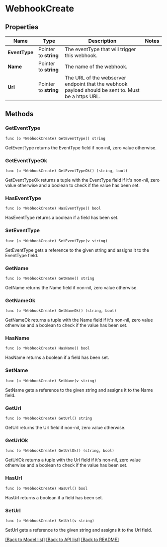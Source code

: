 # WebhookCreate

## Properties

Name | Type | Description | Notes
------------ | ------------- | ------------- | -------------
**EventType** | Pointer to **string** | The eventType that will trigger this webhook. | 
**Name** | Pointer to **string** | The name of the webhook. | 
**Url** | Pointer to **string** | The URL of the webserver endpoint that the webhook payload should be sent to. Must be a https URL. | 

## Methods

### GetEventType

`func (o *WebhookCreate) GetEventType() string`

GetEventType returns the EventType field if non-nil, zero value otherwise.

### GetEventTypeOk

`func (o *WebhookCreate) GetEventTypeOk() (string, bool)`

GetEventTypeOk returns a tuple with the EventType field if it's non-nil, zero value otherwise
and a boolean to check if the value has been set.

### HasEventType

`func (o *WebhookCreate) HasEventType() bool`

HasEventType returns a boolean if a field has been set.

### SetEventType

`func (o *WebhookCreate) SetEventType(v string)`

SetEventType gets a reference to the given string and assigns it to the EventType field.

### GetName

`func (o *WebhookCreate) GetName() string`

GetName returns the Name field if non-nil, zero value otherwise.

### GetNameOk

`func (o *WebhookCreate) GetNameOk() (string, bool)`

GetNameOk returns a tuple with the Name field if it's non-nil, zero value otherwise
and a boolean to check if the value has been set.

### HasName

`func (o *WebhookCreate) HasName() bool`

HasName returns a boolean if a field has been set.

### SetName

`func (o *WebhookCreate) SetName(v string)`

SetName gets a reference to the given string and assigns it to the Name field.

### GetUrl

`func (o *WebhookCreate) GetUrl() string`

GetUrl returns the Url field if non-nil, zero value otherwise.

### GetUrlOk

`func (o *WebhookCreate) GetUrlOk() (string, bool)`

GetUrlOk returns a tuple with the Url field if it's non-nil, zero value otherwise
and a boolean to check if the value has been set.

### HasUrl

`func (o *WebhookCreate) HasUrl() bool`

HasUrl returns a boolean if a field has been set.

### SetUrl

`func (o *WebhookCreate) SetUrl(v string)`

SetUrl gets a reference to the given string and assigns it to the Url field.


[[Back to Model list]](../README.md#documentation-for-models) [[Back to API list]](../README.md#documentation-for-api-endpoints) [[Back to README]](../README.md)


